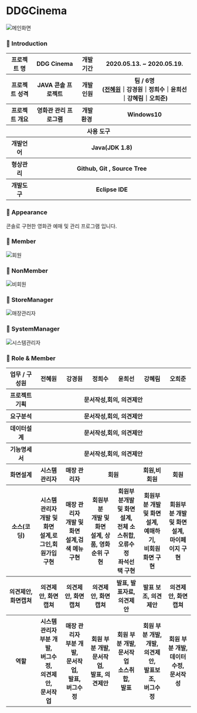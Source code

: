 # DDGCinema
![메인화면](https://user-images.githubusercontent.com/55887059/85112361-7cd9d580-b250-11ea-8bf9-8d40050f388b.png)

### 👋 Introduction

<table>
    <tr>
        <th>프로젝트 명 </th>
        <th>DDG Cinema</th>
        <th>개발기간</th>
        <th>2020.05.13. ~ 2020.05.19.</th>
    </tr>
    <tr>
        <th>프로젝트 성격</th>
        <th>JAVA 콘솔 프로젝트</th>
        <th>개발인원</th>
        <th>팀 / 6명<br>
          (<a href="https://github.com/prohwww">전혜원</a>｜강경원｜정희수｜윤희선｜강혜림｜오희준)
      </th>
    </tr>
      <tr>
        <th>프로젝트 개요</th>
        <th>영화관 관리 프로그램</th>
        <th>개발환경&nbsp;</th>
        <th>Windows10</th>
    </tr>
    <tr>
        <th colspan="5">사용 도구</th>
    </tr>  
    <tr>
        <th>개발언어</th>
        <th colspan="3">Java(JDK 1.8) </th>
    </tr>
    <tr>
        <th>형상관리</th>
        <th colspan="3">Github, Git , Source Tree</th>
    </tr>
    <tr>
        <th>개발도구</th>
        <th colspan="3">Eclipse IDE</th>
    </tr>
</table>

### 📼 Appearance

콘솔로 구현한 영화관 예매 및 관리 프로그램 입니다.

 ### 👋 Member
 ![회원](https://im2.ezgif.com/tmp/ezgif-2-98dc8c66738d.gif)
 ### 👋 NonMember
 ![비회원](https://im2.ezgif.com/tmp/ezgif-2-c18d98c9b94e.gif)
 ### 👋 StoreManager
![매장관리자](https://im2.ezgif.com/tmp/ezgif-2-f9a8117515e1.gif)
### 👋 SystemManager
![시스템관리자](https://im2.ezgif.com/tmp/ezgif-2-a1c20e59a8c8.gif)

### 📑 Role & Member


<table>
    <tr>
        <th width="16%">업무 / 구성원</th>
        <th width="14%">전혜원</th><th width="14%">강경원</th><th width="14%">정희수</th><th width="14%">윤희선</th><th width="14%">강혜림</th><th width="14%">오희준</th>
    </tr>
    <tr>
        <th>프로젝트 기획</th>
        <th colspan="6">문서작성,회의, 의견제안</th>
    </tr>
    <tr>
        <th>요구분석</th>
       <th colspan="6">문서작성,회의, 의견제안</th>
    </tr>
    <tr>
        <th>데이터설계</th>
       <th colspan="6">문서작성,회의, 의견제안</th>
    </tr>
    <tr>
        <th>기능명세서</th>
       <th colspan="6">문서작성,회의, 의견제안</th>
    </tr>
    <tr>
        <th>화면설계</th>
        <th>시스템 관리자</th>        
        <th>매장 관리자</th>
        <th colspan="2">회원</th>
        <th>회원,비회원</th>
        <th>회원</th>
    <tr>
        <th>소스(코딩)</th>
        <th>시스템관리자<br>개발 및 화면<br>설계,로그인,회원가입<br> 구현</th>
        <th>매장 관리자<br>개발 및 화면<br>설계,검색 메뉴 구현 </th>
        <th>회원부분<br>개발 및 화면<br>설계, 상품, 영화순위 구현<br>
        <th>회원부분개발<br>및 화면설계, <br>전체 소스취합,<br>오류수정<br>좌석선택 구현</th>
        <th>회원부분 개발<br>및 화면설계, <br>예매하기,<br>비회원 화면 구현</th>
        <th>회원부분 개발<br>및 화면설계, <br>마이페이지 구현</th>
    </tr>
    <tr>
        <th>의견제안, 화면캡쳐</th>
        <th>의견제안, 화면캡쳐</th>
        <th>의견제안, 화면캡쳐</th>
        <th>의견제안, 화면캡쳐</th>
        <th>발표, 발표자료, 의견제안</th>
        <th>발표 보조, 의견제안</th>
        <th>의견제안, 화면캡쳐</th>
    </tr>
    <tr>
        <th>역할</th>
        <th>시스템 관리자<br> 부분 개발, <br>버그수정, <br>의견제안, <br>문서작업</th>
        <th>매장 관리자<br> 부분 개발, <br>문서작업, <br>발표, <br>버그수정</th>
        <th>회원 부분 개발, <br>문서작업, <br>발표, 의견제안</th>
        <th>회원 부분 개발, <br> 문서작업 <br>소스취합, <br>발표</th>
        <th>회원 부분 개발, <br> 개발,  <br>의견제안, <br> 발표보조,<br> 버그수정</th>
        <th>회원 부분 개발, <br>데이터수정, <br>문서작성</th>
    </tr>
</table>
